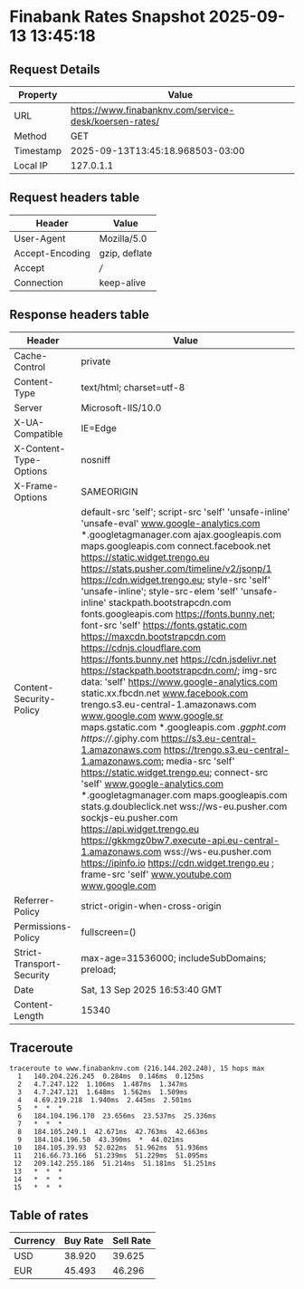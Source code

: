 # Finabank Rates Snapshot 2025-09-13 13:45:18
## Request Details

| Property | Value |
|----------|-------|
| URL | https://www.finabanknv.com/service-desk/koersen-rates/ |
| Method | GET |
| Timestamp | 2025-09-13T13:45:18.968503-03:00 |
| Local IP | 127.0.1.1 |
    
## Request headers table

| Header | Value |
|--------|-------|
| User-Agent | Mozilla/5.0 |
| Accept-Encoding | gzip, deflate |
| Accept | */* |
| Connection | keep-alive |

    
## Response headers table
| Header | Value |
|--------|-------|
| Cache-Control | private |
| Content-Type | text/html; charset=utf-8 |
| Server | Microsoft-IIS/10.0 |
| X-UA-Compatible | IE=Edge |
| X-Content-Type-Options | nosniff |
| X-Frame-Options | SAMEORIGIN |
| Content-Security-Policy | default-src 'self';  script-src 'self' 'unsafe-inline' 'unsafe-eval' www.google-analytics.com *.googletagmanager.com ajax.googleapis.com maps.googleapis.com connect.facebook.net https://static.widget.trengo.eu https://stats.pusher.com/timeline/v2/jsonp/1 https://cdn.widget.trengo.eu; style-src 'self'  'unsafe-inline'; style-src-elem 'self' 'unsafe-inline' stackpath.bootstrapcdn.com fonts.googleapis.com https://fonts.bunny.net;  font-src 'self' https://fonts.gstatic.com https://maxcdn.bootstrapcdn.com https://cdnjs.cloudflare.com https://fonts.bunny.net https://cdn.jsdelivr.net https://stackpath.bootstrapcdn.com/;  img-src data:  'self' https://www.google-analytics.com static.xx.fbcdn.net www.facebook.com trengo.s3.eu-central-1.amazonaws.com www.google.com www.google.sr maps.gstatic.com *.googleapis.com *.ggpht.com https://*.giphy.com https://s3.eu-central-1.amazonaws.com https://trengo.s3.eu-central-1.amazonaws.com; media-src 'self' https://static.widget.trengo.eu;  connect-src 'self' www.google-analytics.com *.googletagmanager.com maps.googleapis.com stats.g.doubleclick.net wss://ws-eu.pusher.com sockjs-eu.pusher.com https://api.widget.trengo.eu https://gkkmgz0bw7.execute-api.eu-central-1.amazonaws.com wss://ws-eu.pusher.com https://ipinfo.io https://cdn.widget.trengo.eu ;  frame-src 'self' www.youtube.com www.google.com |
| Referrer-Policy | strict-origin-when-cross-origin |
| Permissions-Policy | fullscreen=() |
| Strict-Transport-Security | max-age=31536000; includeSubDomains; preload; |
| Date | Sat, 13 Sep 2025 16:53:40 GMT |
| Content-Length | 15340 |

## Traceroute 

```
traceroute to www.finabanknv.com (216.144.202.240), 15 hops max
  1   140.204.226.245  0.284ms  0.146ms  0.125ms 
  2   4.7.247.122  1.106ms  1.487ms  1.347ms 
  3   4.7.247.121  1.648ms  1.562ms  1.509ms 
  4   4.69.219.218  1.940ms  2.445ms  2.501ms 
  5   *  *  * 
  6   184.104.196.170  23.656ms  23.537ms  25.336ms 
  7   *  *  * 
  8   184.105.249.1  42.671ms  42.763ms  42.663ms 
  9   184.104.196.50  43.390ms  *  44.021ms 
 10   184.105.39.93  52.022ms  51.962ms  51.936ms 
 11   216.66.73.166  51.239ms  51.229ms  51.095ms 
 12   209.142.255.186  51.214ms  51.181ms  51.251ms 
 13   *  *  * 
 14   *  *  * 
 15   *  *  * 

```


## Table of rates

| Currency | Buy Rate | Sell Rate |
|----------|----------|-----------|
| USD | 38.920 | 39.625 |
| EUR | 45.493 | 46.296 |
